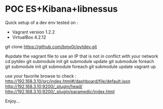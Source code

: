 POC ES+Kibana+libnessus
=======================

Quick setup of a dev env
tested on : 
- Vagrant version 1.2.2
- VirtualBox 4.2.12

git clone https://github.com/bmx0r/pytdev.git

#update the vagrant file to use an IP that is not in conflict with your network
cd pytdev
git submodule init
git submodule update
git submodule foreach git submodule init
git submodule foreach git submodule update
vagrant up

use your favorite browse to check :
http://192.168.3.10/src/index.html#/dashboard/file/default.json
http://192.168.3.10:9200/_plugin/head/
http://192.168.3.10:9200/_plugin/paramedic/index.html

Enjoy...
